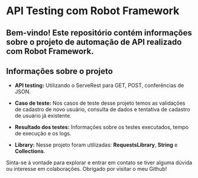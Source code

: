 # API Testing com Robot Framework

## Bem-vindo! Este repositório contém informações sobre o projeto de automação de API realizado com Robot Framework.

## Informações sobre o projeto

- **API testing:** Utilizando o ServeRest para GET, POST, conferências de JSON.

- **Caso de teste:** Nos casos de teste desse projeto temos as validações de cadastro de novo usuário, consulta de dados e tentativa de cadastro de usuário já existente.

- **Resultado dos testes:** Informações sobre os testes executados, tempo de execução e os logs.

- **Library:** Nesse projeto foram utilizadas: **RequestsLibrary**, **String** e **Collections**.

Sinta-se à vontade para explorar e entrar em contato se tiver alguma dúvida ou interesse em colaborações. Obrigado por visitar o meu Github!
</div>
